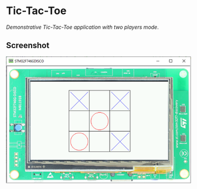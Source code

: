 # Tic-Tac-Toe

_Demonstrative Tic-Tac-Toe application with two players mode_.

## Screenshot
![Screenshot](./Screenshot.png)